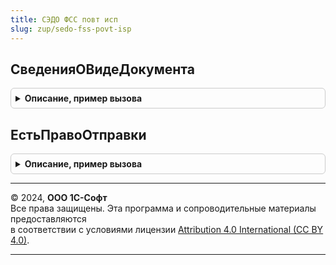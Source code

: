 ```yaml
---
title: СЭДО ФСС повт исп
slug: zup/sedo-fss-povt-isp
---
```



## СведенияОВидеДокумента
<details style="margin: 1em 0; padding: 0.5em; border: 1px solid #ccc; border-radius: 6px;">

<summary style="font-weight: bold; cursor: pointer;">Описание, пример вызова</summary>

```bsl

// Возвращает сведения о виде документа: КодМВД, ЭтоПаспортРФ, Представление.
//
// Параметры:
//   ВидДокумента - СправочникСсылка.ВидыДокументовФизическихЛиц
//
// Возвращаемое значение:
//   Структура - См. возвращаемое значение функции СЭДОФСС.СведенияОВидеДокумента().
//
Функция СведенияОВидеДокумента(ВидДокумента) Экспорт
```

Пример вызова
```bsl
Результат = СЭДОФССПовтИсп.СведенияОВидеДокумента(ВидДокумента) 
```
</details>

## ЕстьПравоОтправки
<details style="margin: 1em 0; padding: 0.5em; border: 1px solid #ccc; border-radius: 6px;">

<summary style="font-weight: bold; cursor: pointer;">Описание, пример вызова</summary>

```bsl

Функция ЕстьПравоОтправки() Экспорт
```

Пример вызова
```bsl
Результат = СЭДОФССПовтИсп.ЕстьПравоОтправки() 
```
</details>

---

© 2024, **ООО 1С-Софт**  
Все права защищены. Эта программа и сопроводительные материалы предоставляются  
в соответствии с условиями лицензии [Attribution 4.0 International (CC BY 4.0)](https://creativecommons.org/licenses/by/4.0/legalcode).

---
